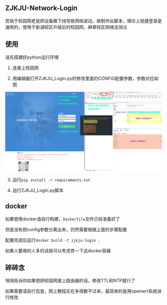 ## ZJKJU-Network-Login
苦恼于校园网老是把设备踢下线导致网络波动，故制作此脚本，理论上锐捷登录是通用的，使用于新湖校区升级后的校园网，麻章校区网络没测过

## 使用
请先搭建好python运行环境

1. 连接上校园网

2. 用编辑器打开ZJKJU_Login.py的修改里面的CONFIG配置参数，参数对应如图

![Image](https://raw.githubusercontent.com/YaYa404/ZJKJU-Network-Login/refs/heads/main/config.png)

3. 运行<code>pip install -r requirements.txt</code>

4. 运行ZJKJU_Login.py脚本

## docker
如果想用docker请自行构建，<code>Dockerfile</code>文件已经准备好了

但是没有把config参数分离出来，仍然需要根据上面的步骤配置

配置完成后运行<code>docker build -t zjkju-login .</code>

如果人要用的人多的话我可以考虑弄一下这docker容器

## 碎碎念
悄悄告诉你如果想把校园网接上路由器的话，修改TTL和NTP就行了

如果需要请自行百度，网上教程实在多得数不过来，最简单的是用openwrt系统进行修改
